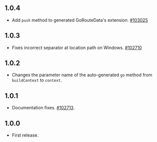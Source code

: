 ## 1.0.4

- Add `push` method to generated GoRouteData's extension. [#103025](https://github.com/flutter/flutter/issues/103025)
## 1.0.3

- Fixes incorrect separator at location path on Windows. [#102710](https://github.com/flutter/flutter/issues/102710)

## 1.0.2

- Changes the parameter name of the auto-generated `go` method from `buildContext` to `context`.

## 1.0.1

- Documentation fixes. [#102713](https://github.com/flutter/flutter/issues/102713).

## 1.0.0

- First release.
